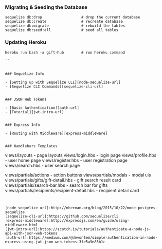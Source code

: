 ### Migrating & Seeding the Database

```
sequelize db:drop                  # drop the current database
sequelize db:create                # recreate database
sequelize db:migrate               # rebuild the tables
sequelize db:seed:all              # seed all tables
```

### Updating Heroku
```
heroku run bash -a gift-hub        # run heroku command

``


### Sequelize Info

- [Setting up with Sequelize CLI][node-sequelize-url]
- [Sequelize CLI Commands][sequelize-cli-url]


### JSON Web Tokens

- [Basic Authentication][auth-url]
- [Tutorial][jwt-intro-url]


### Express Info

- [Routing with Middleware][express-middleware]


### Handlebars Templates
```
views/layouts                                   - page layouts
views/login.hbs                                 - login page
views/profile.hbs                               - user home page
views/register.hbs                              - user registration page
views/search.hbs                                - user search page

views/partials/actions                          - action buttons
views/partials/modals                           - modal uis
views/partials/gifts/gift-detail.hbs            - gift search result card
views/partials/search-bar.hbs                   - search bar for gifts
views/partials/recipients/recipient-detail.hbs  - recipient detail card
```


[node-sequelize-url]:http://mherman.org/blog/2015/10/22/node-postgres-sequelize
[sequelize-cli-url]:https://github.com/sequelize/cli
[express-middleware]:http://expressjs.com/en/guide/using-middleware.html
[jwt-intro-url]:https://scotch.io/tutorials/authenticate-a-node-js-api-with-json-web-tokens
[auth-url]:https://medium.com/@devontem/simple-authentication-in-node-express-using-jwt-json-web-tokens-3fe5a9e85b1c
